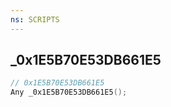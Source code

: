 ```yaml
---
ns: SCRIPTS
---
```

## _0x1E5B70E53DB661E5

```c
// 0x1E5B70E53DB661E5
Any _0x1E5B70E53DB661E5();
```

